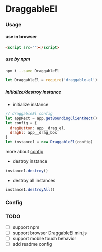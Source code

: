 # DraggableEl

### Usage

#### use in browser

```html
<script src=""></script>
```

##### use by npm

```bash
npm i --save DraggableEl
```

```js
let DraggableEl = require('draggable-el')
```

##### initialize/destroy instance

- initialize instance

```js
// draggableEl config
let appRect = app.getBoundingClientRect()
let config = {
  dragButton: app__drag_el,
  dragEl: app__drag_box
}
let instance1 = new DraggableEl(config)
```

more about [config](#Config)

- destroy instance

```js
instance1.destroy()
```

- destroy all instances

```js
instance1.destroyAll()
```

### Config

### TODO

- [ ] support npm
- [ ] support browser DraggableEl.min.js
- [ ] support mobile touch behavior
- [ ] add readme config
